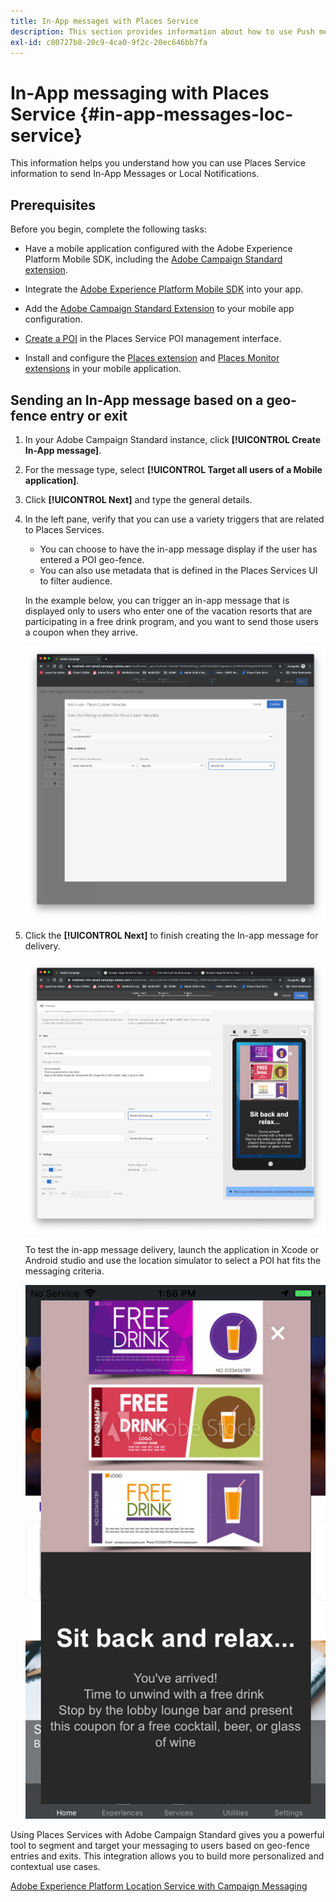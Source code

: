 ```yaml
---
title: In-App messages with Places Service
description: This section provides information about how to use Push messaging in Campaign Standard with In-App messages in Campaign Standard.
exl-id: c80727b8-20c9-4ca0-9f2c-20ec646bb7fa
---
```

# In-App messaging with Places Service {#in-app-messages-loc-service}

This information helps you understand how you can use Places Service information to send In-App Messages or Local Notifications.

## Prerequisites

Before you begin, complete the following tasks:

* Have a mobile application configured with the Adobe Experience Platform Mobile SDK, including the [Adobe Campaign Standard extension](https://aep-sdks.gitbook.io/docs/using-mobile-extensions/adobe-campaign-standard). 

* Integrate the [Adobe Experience Platform Mobile SDK](https://aep-sdks.gitbook.io/docs/getting-started/get-the-sdk) into your app.
* Add the [Adobe Campaign Standard Extension](https://aep-sdks.gitbook.io/docs/using-mobile-extensions/adobe-campaign-standard) to your mobile app configuration.

* [Create a POI](/help/poi-mgmt-ui/create-a-poi-ui.md) in the Places Service POI management interface.

* Install and configure the [Places extension](/help/places-ext-aep-sdks/places-extension/places-extension.md) and [Places Monitor extensions](/help/places-ext-aep-sdks/places-monitor-extension/places-monitor-extension.md) in your mobile application.

## Sending an In-App message based on a geo-fence entry or exit

1. In your Adobe Campaign Standard instance, click **[!UICONTROL Create In-App message]**.
1. For the message type, select **[!UICONTROL Target all users of a Mobile application]**.
1. Click **[!UICONTROL Next]** and type the general details.
1. In the left pane, verify that you can use a variety triggers that are related to Places Services.

    * You can choose to have the in-app message display if the user has entered a POI geo-fence.
    * You can also use metadata that is defined in the Places Services UI to filter audience.
 
    In the example below, you can trigger an in-app message that is displayed only to users who enter one of the vacation resorts that are participating in a free drink program, and you want to send those users a coupon when they arrive.

   !["In-App Message Places metadata"](/help/assets/last-entered-vacation.png)

1. Click the **[!UICONTROL Next]** to finish creating the In-app message for delivery.

    !["create an event"](/help/assets/prepare-ACS.png)

    To test the in-app message delivery, launch the application in Xcode or Android studio and use the location simulator to select a POI hat fits the messaging criteria.

    !["drink coupon"](/help/assets/drink-coupon-on-app.png)

Using Places Services with Adobe Campaign Standard gives you a powerful tool to segment and target your messaging to users based on geo-fence entries and exits. This integration allows you to build more personalized and contextual use cases.

<!--I changed this embed to a link to pass validation. We should not link to youtube videos, so please upload this to MCP-->

[Adobe Experience Platform Location Service with Campaign Messaging](https://www.youtube.com/watch?v=ikiTTQw9c-o)
